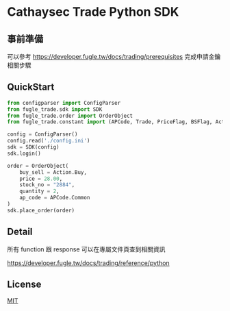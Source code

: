 # Cathaysec Trade Python SDK

## 事前準備

可以參考 https://developer.fugle.tw/docs/trading/prerequisites 完成申請金鑰相關步驟

## QuickStart

```python
from configparser import ConfigParser
from fugle_trade.sdk import SDK
from fugle_trade.order import OrderObject
from fugle_trade.constant import (APCode, Trade, PriceFlag, BSFlag, Action)

config = ConfigParser()
config.read('./config.ini')
sdk = SDK(config)
sdk.login()

order = OrderObject(
    buy_sell = Action.Buy,
    price = 28.00,
    stock_no = "2884",
    quantity = 2,
    ap_code = APCode.Common
)
sdk.place_order(order)

```

## Detail

所有 function 跟 response 可以在專屬文件頁查到相關資訊

https://developer.fugle.tw/docs/trading/reference/python


## License

[MIT](LICENSE)
